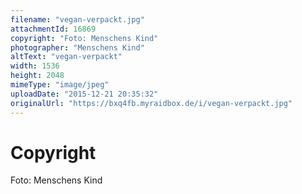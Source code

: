 ```yaml
---
filename: "vegan-verpackt.jpg"
attachmentId: 16869
copyright: "Foto: Menschens Kind"
photographer: "Menschens Kind"
altText: "vegan-verpackt"
width: 1536
height: 2048
mimeType: "image/jpeg"
uploadDate: "2015-12-21 20:35:32"
originalUrl: "https://bxq4fb.myraidbox.de/i/vegan-verpackt.jpg"
---
```


# Copyright

Foto: Menschens Kind
